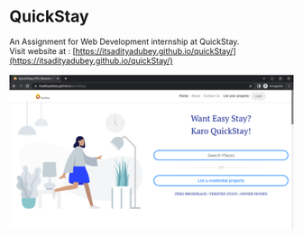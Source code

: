 # QuickStay
An Assignment for Web Development internship at QuickStay.<br>
Visit website at : [https://itsadityadubey.github.io/quickStay/](https://itsadityadubey.github.io/quickStay/)<br><br>
![Website Screenshot](/images/Screenshot.png)
